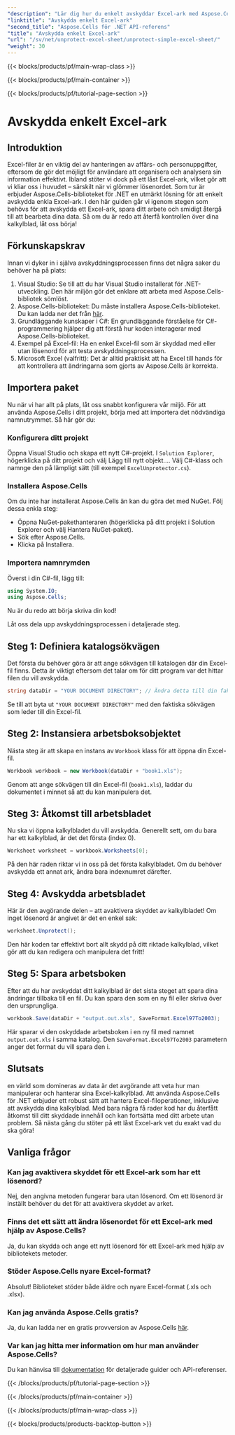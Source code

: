 ```yaml
---
"description": "Lär dig hur du enkelt avskyddar Excel-ark med Aspose.Cells för .NET med den här steg-för-steg-guiden. Få tillbaka åtkomst till dina data på nolltid."
"linktitle": "Avskydda enkelt Excel-ark"
"second_title": "Aspose.Cells för .NET API-referens"
"title": "Avskydda enkelt Excel-ark"
"url": "/sv/net/unprotect-excel-sheet/unprotect-simple-excel-sheet/"
"weight": 30
---
```


{{< blocks/products/pf/main-wrap-class >}}

{{< blocks/products/pf/main-container >}}

{{< blocks/products/pf/tutorial-page-section >}}

# Avskydda enkelt Excel-ark

## Introduktion

Excel-filer är en viktig del av hanteringen av affärs- och personuppgifter, eftersom de gör det möjligt för användare att organisera och analysera sin information effektivt. Ibland stöter vi dock på ett låst Excel-ark, vilket gör att vi kliar oss i huvudet – särskilt när vi glömmer lösenordet. Som tur är erbjuder Aspose.Cells-biblioteket för .NET en utmärkt lösning för att enkelt avskydda enkla Excel-ark. I den här guiden går vi igenom stegen som behövs för att avskydda ett Excel-ark, spara ditt arbete och smidigt återgå till att bearbeta dina data. Så om du är redo att återfå kontrollen över dina kalkylblad, låt oss börja!

## Förkunskapskrav

Innan vi dyker in i själva avskyddningsprocessen finns det några saker du behöver ha på plats:

1. Visual Studio: Se till att du har Visual Studio installerat för .NET-utveckling. Den här miljön gör det enklare att arbeta med Aspose.Cells-bibliotek sömlöst.
2. Aspose.Cells-biblioteket: Du måste installera Aspose.Cells-biblioteket. Du kan ladda ner det från [här](https://releases.aspose.com/cells/net/).
3. Grundläggande kunskaper i C#: En grundläggande förståelse för C#-programmering hjälper dig att förstå hur koden interagerar med Aspose.Cells-biblioteket.
4. Exempel på Excel-fil: Ha en enkel Excel-fil som är skyddad med eller utan lösenord för att testa avskyddningsprocessen.
5. Microsoft Excel (valfritt): Det är alltid praktiskt att ha Excel till hands för att kontrollera att ändringarna som gjorts av Aspose.Cells är korrekta.

## Importera paket

Nu när vi har allt på plats, låt oss snabbt konfigurera vår miljö. För att använda Aspose.Cells i ditt projekt, börja med att importera det nödvändiga namnutrymmet. Så här gör du:

### Konfigurera ditt projekt

Öppna Visual Studio och skapa ett nytt C#-projekt. I `Solution Explorer`, högerklicka på ditt projekt och välj Lägg till nytt objekt.... Välj C#-klass och namnge den på lämpligt sätt (till exempel `ExcelUnprotector.cs`).

### Installera Aspose.Cells

Om du inte har installerat Aspose.Cells än kan du göra det med NuGet. Följ dessa enkla steg:

- Öppna NuGet-pakethanteraren (högerklicka på ditt projekt i Solution Explorer och välj Hantera NuGet-paket).
- Sök efter Aspose.Cells.
- Klicka på Installera.

### Importera namnrymden

Överst i din C#-fil, lägg till:

```csharp
using System.IO;
using Aspose.Cells;
```

Nu är du redo att börja skriva din kod!

Låt oss dela upp avskyddningsprocessen i detaljerade steg.

## Steg 1: Definiera katalogsökvägen

Det första du behöver göra är att ange sökvägen till katalogen där din Excel-fil finns. Detta är viktigt eftersom det talar om för ditt program var det hittar filen du vill avskydda.

```csharp
string dataDir = "YOUR DOCUMENT DIRECTORY"; // Ändra detta till din faktiska sökväg
```

Se till att byta ut `"YOUR DOCUMENT DIRECTORY"` med den faktiska sökvägen som leder till din Excel-fil.

## Steg 2: Instansiera arbetsboksobjektet

Nästa steg är att skapa en instans av `Workbook` klass för att öppna din Excel-fil.

```csharp
Workbook workbook = new Workbook(dataDir + "book1.xls");
```

Genom att ange sökvägen till din Excel-fil (`book1.xls`), laddar du dokumentet i minnet så att du kan manipulera det.

## Steg 3: Åtkomst till arbetsbladet

Nu ska vi öppna kalkylbladet du vill avskydda. Generellt sett, om du bara har ett kalkylblad, är det det första (index 0).

```csharp
Worksheet worksheet = workbook.Worksheets[0];
```

På den här raden riktar vi in oss på det första kalkylbladet. Om du behöver avskydda ett annat ark, ändra bara indexnumret därefter.

## Steg 4: Avskydda arbetsbladet

Här är den avgörande delen – att avaktivera skyddet av kalkylbladet! Om inget lösenord är angivet är det en enkel sak:

```csharp
worksheet.Unprotect();
```

Den här koden tar effektivt bort allt skydd på ditt riktade kalkylblad, vilket gör att du kan redigera och manipulera det fritt!

## Steg 5: Spara arbetsboken

Efter att du har avskyddat ditt kalkylblad är det sista steget att spara dina ändringar tillbaka till en fil. Du kan spara den som en ny fil eller skriva över den ursprungliga.

```csharp
workbook.Save(dataDir + "output.out.xls", SaveFormat.Excel97To2003);
```

Här sparar vi den oskyddade arbetsboken i en ny fil med namnet `output.out.xls` i samma katalog. Den `SaveFormat.Excel97To2003` parametern anger det format du vill spara den i.

## Slutsats

en värld som domineras av data är det avgörande att veta hur man manipulerar och hanterar sina Excel-kalkylblad. Att använda Aspose.Cells för .NET erbjuder ett robust sätt att hantera Excel-filoperationer, inklusive att avskydda dina kalkylblad. Med bara några få rader kod har du återfått åtkomst till ditt skyddade innehåll och kan fortsätta med ditt arbete utan problem. Så nästa gång du stöter på ett låst Excel-ark vet du exakt vad du ska göra!

## Vanliga frågor

### Kan jag avaktivera skyddet för ett Excel-ark som har ett lösenord?
Nej, den angivna metoden fungerar bara utan lösenord. Om ett lösenord är inställt behöver du det för att avaktivera skyddet av arket.

### Finns det ett sätt att ändra lösenordet för ett Excel-ark med hjälp av Aspose.Cells?
Ja, du kan skydda och ange ett nytt lösenord för ett Excel-ark med hjälp av bibliotekets metoder.

### Stöder Aspose.Cells nyare Excel-format?
Absolut! Biblioteket stöder både äldre och nyare Excel-format (.xls och .xlsx).

### Kan jag använda Aspose.Cells gratis?
Ja, du kan ladda ner en gratis provversion av Aspose.Cells [här](https://releases.aspose.com/).

### Var kan jag hitta mer information om hur man använder Aspose.Cells?
Du kan hänvisa till [dokumentation](https://reference.aspose.com/cells/net/) för detaljerade guider och API-referenser.

{{< /blocks/products/pf/tutorial-page-section >}}

{{< /blocks/products/pf/main-container >}}

{{< /blocks/products/pf/main-wrap-class >}}

{{< blocks/products/products-backtop-button >}}